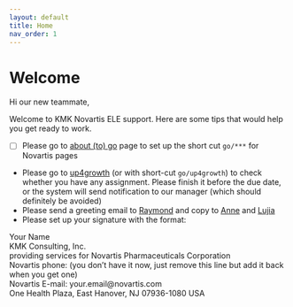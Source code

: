 ```yaml
---
layout: default
title: Home
nav_order: 1
---
```

# **Welcome**


Hi our new teammate,

Welcome to KMK Novartis ELE support. Here are some tips that would help you get ready to work.

-[ ] Please go to  [about (to) go](https://go/:about/#edit)  page to set up the short cut `go/***` for Novartis pages  
- Please go to  [up4growth](https://novartis.csod.com/ui/lms-learner-home/home?utm_source=Welcome_Page&utm_medium=tile&utm_campaign=Learner_Home)  (or with short-cut `go/up4growth`) to check whether you have any assignment. Please finish it before the due date, or the system will send notification to our manager (which should definitely be avoided)  
- Please send a greeting email to  [Raymond](raymond.przybysz@novartis.com)  and copy to  [Anne](yen-hua.chen@novartis.com)  and  [Lujia](lujia.zhou@novartis.com)  
- Please set up your signature with the format:
<div class="code-example" markdown="0">
Your Name <br/>
KMK Consulting, Inc.<br/>
providing services for Novartis Pharmaceuticals Corporation<br/>
Novartis phone: (you don’t have it now, just remove this line but add it back when you get one)<br/>
Novartis E-mail: your.email@novartis.com<br/>
One Health Plaza, East Hanover, NJ 07936-1080 USA
</div>

